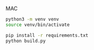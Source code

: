 <!--
 * @Author: JavaPub
 * @Date: 2025-03-21 13:27:25
 * @LastEditors: your name
 * @LastEditTime: 2025-03-21 13:27:47
 * @Description: Here is the JavaPub code base. Search JavaPub on the whole web.
 * @FilePath: /cursor-auto-free/develop.md
-->

MAC

```bash
python3 -m venv venv
source venv/bin/activate

pip install -r requirements.txt
python build.py
```


